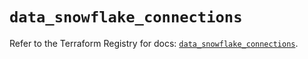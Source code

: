 # `data_snowflake_connections`

Refer to the Terraform Registry for docs: [`data_snowflake_connections`](https://registry.terraform.io/providers/snowflake-labs/snowflake/1.0.2/docs/data-sources/connections).
